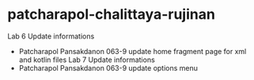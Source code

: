 # patcharapol-chalittaya-rujinan
Lab 6 Update informations
 -  Patcharapol Pansakdanon 063-9 update home fragment page for xml and kotlin files
Lab 7 Update informations
 -  Patcharapol Pansakdanon 063-9 update options menu

